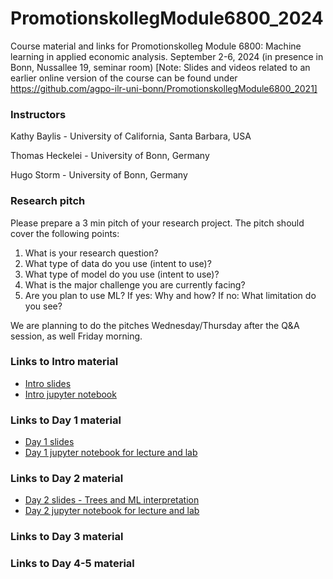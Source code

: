 # PromotionskollegModule6800_2024
Course material and links for Promotionskolleg Module 6800: Machine learning in applied economic analysis.
September 2-6, 2024 (in presence in Bonn, Nussallee 19, seminar room)
[Note: Slides and videos related to an earlier online version of the course can be found under https://github.com/agpo-ilr-uni-bonn/PromotionskollegModule6800_2021]

### Instructors 

Kathy Baylis - University of California, Santa Barbara, USA

Thomas Heckelei - University of Bonn, Germany

Hugo Storm - University of Bonn, Germany




### Research pitch 
Please prepare a 3 min pitch of your research project. The pitch should cover the following points:
1) What is your research question?
2) What type of data do you use (intent to use)?
3) What type of model do you use (intent to use)?
4) What is the major challenge you are currently facing?
5) Are you plan to use ML? If yes: Why and how? If no: What limitation do you see?

We are planning to do the pitches Wednesday/Thursday after the Q&A session, as well Friday morning. 

### Links to Intro material

- [Intro slides](https://docs.google.com/presentation/d/1aVcb1Z79EfP40OSRUQVVPKAs6yQMU1CUst0kM4mBZ_o/edit?usp=sharing)
- [Intro jupyter notebook](https://github.com/agpo-ilr-uni-bonn/PromotionskollegModule6800_2024/blob/master/labIntro.ipynb)

### Links to Day 1 material 

- [Day 1 slides](https://docs.google.com/presentation/d/1UYPwY2hDg79Sx7P2cIcGaPx2HlO5oUQBismQ-1YZrgE/edit?usp=sharing)
- [Day 1 jupyter notebook for lecture and lab](https://github.com/agpo-ilr-uni-bonn/PromotionskollegModule6800_2024/blob/master/6800_Day1.ipynb)


### Links to Day 2 material 

- [Day 2 slides - Trees and ML interpretation](https://docs.google.com/presentation/d/1cD7LIkgs0H_XolSquAmdrlGRTDVui7ATPAFAAzNfwc8/edit?usp=sharing)
- [Day 2 jupyter notebook for lecture and lab](https://github.com/agpo-ilr-uni-bonn/PromotionskollegModule6800_2024/blob/master/6800_Day2.ipynb)


### Links to Day 3 material 
<!--
- [Day 3 slides - Neural Networks]()
- [Day 3 jupyter notebook for lecture and lab](https://github.com/agpo-ilr-uni-bonn/PromotionskollegModule6800_2024/blob/master/6800_Day3.ipynb)

-->

### Links to Day 4-5 material 
<!--
- [Day 4-5 slides - ML and causal analysis](https://docs.google.com/presentation/d/1ORtS9uOrAFfY834XzAIfKBT8oFZje8dzHdrX9UYbRNI/edit?usp=sharing)
- [Day 4-5 jupyter notebook for lecture and lab](https://github.com/agpo-ilr-uni-bonn/PromotionskollegModule6800_2024/blob/master/6800_Day4-5.ipynb)
-[Example notebook of Lasso Double selection](https://github.com/agpo-ilr-uni-bonn/PromotionskollegModule6800_2024/blob/master/Example_LassoDoubleSelection.ipynb)
-->

